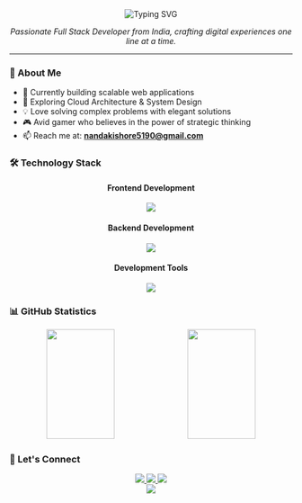 <div align="center">
  <img src="https://readme-typing-svg.herokuapp.com?font=Fira+Code&weight=500&size=40&pause=1000&color=6AD3F7&center=true&vCenter=true&random=false&width=600&height=100&lines=Hello+World!+I'm+Nandakishore;Full+Stack+Developer;Code+Craftsman" alt="Typing SVG" />
</div>

<p align="center">
  <em>Passionate Full Stack Developer from India, crafting digital experiences one line at a time.</em>
</p>

---

### 💫 About Me

- 🔭 Currently building scalable web applications
- 🌱 Exploring Cloud Architecture & System Design
- 💡 Love solving complex problems with elegant solutions
- 🎮 Avid gamer who believes in the power of strategic thinking
- 📫 Reach me at: **nandakishore5190@gmail.com**

### 🛠️ Technology Stack

<div align="center">
  <h4>Frontend Development</h4>
  <img src="https://skillicons.dev/icons?i=js,ts,react,next,vue,tailwind" />
  
  <h4>Backend Development</h4>
  <img src="https://skillicons.dev/icons?i=nodejs,express,mongodb,postgres,aws,docker" />
  
  <h4>Development Tools</h4>
  <img src="https://skillicons.dev/icons?i=git,github,vscode,figma,postman,linux" />
</div>

### 📊 GitHub Statistics

<div align="center">
  <img width="49%" height="195px" src="https://github-readme-stats.vercel.app/api?username=nandakishore-np&show_icons=true&theme=transparent" />
  <img width="49%" height="195px" src="https://github-readme-stats.vercel.app/api/top-langs/?username=nandakishore-np&layout=compact&theme=transparent" />
</div>

### 🤝 Let's Connect

<div align="center">
  <a href="https://www.linkedin.com/in/nandakishore-np" target="_blank">
    <img src="https://img.shields.io/badge/LinkedIn-0A66C2?style=for-the-badge&logo=linkedin&logoColor=white" />
  </a>
  <a href="https://twitter.com/nandakishore_np" target="_blank">
    <img src="https://img.shields.io/badge/Twitter-1DA1F2?style=for-the-badge&logo=twitter&logoColor=white" />
  </a>
  <a href="https://www.instagram.com/nandakishore_np" target="_blank">
    <img src="https://img.shields.io/badge/Instagram-E4405F?style=for-the-badge&logo=instagram&logoColor=white" />
  </a>
</div>

<div align="center">
  <img src="https://komarev.com/ghpvc/?username=nandakishore-np&style=for-the-badge&color=0891b2" />
</div>
